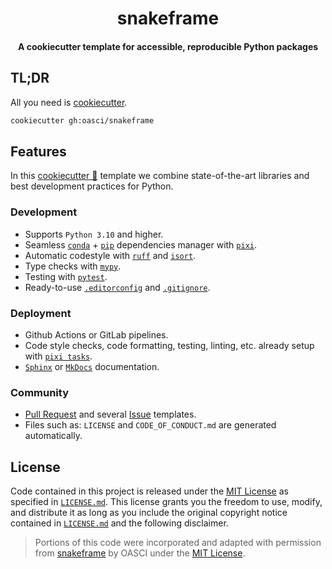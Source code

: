 <h1 align="center">snakeframe</h1>

<h4 align="center">A cookiecutter template for accessible, reproducible Python packages</h4>

## TL;DR

All you need is [cookiecutter][cookiecutter].

```bash
cookiecutter gh:oasci/snakeframe
```

## Features

In this [cookiecutter 🍪][cookiecutter] template we combine state-of-the-art libraries and best development practices for Python.

### Development

-   Supports `Python 3.10` and higher.
-   Seamless [`conda`][conda] + [`pip`][pypi] dependencies manager with [`pixi`][pixi].
-   Automatic codestyle with [`ruff`][ruff] and [`isort`][isort].
-   Type checks with [`mypy`][mypy].
-   Testing with [`pytest`][pytest].
-   Ready-to-use [`.editorconfig`][.editorconfig] and [`.gitignore`][.gitignore].

### Deployment

-   Github Actions or GitLab pipelines.
-   Code style checks, code formatting, testing, linting, etc. already setup with [`pixi tasks`][pixi-tasks].
-   [`Sphinx`][sphinx] or [`MkDocs`][mkdocs] documentation.

### Community

-   [Pull Request][pr-template] and several [Issue][issue-template] templates.
-   Files such as: `LICENSE` and `CODE_OF_CONDUCT.md` are generated automatically.

## License

Code contained in this project is released under the [MIT License](https://spdx.org/licenses/MIT.html) as specified in [`LICENSE.md`][snakeframe-license].
This license grants you the freedom to use, modify, and distribute it as long as you include the original copyright notice contained in [`LICENSE.md`][snakeframe-license] and the following disclaimer.

> Portions of this code were incorporated and adapted with permission from [snakeframe](https://github.com/oasci/snakeframe) by OASCI under the [MIT License](https://github.com/oasci/snakeframe/blob/main/LICENSE.md).

[snakeframe-license]: https://github.com/oasci/snakeframe/blob/main/LICENSE.md
[cookiecutter]: https://github.com/cookiecutter/cookiecutter
[pypi]: https://pypi.org/
[conda]: https://conda.org/
[pixi]: https://pixi.sh/latest/
[ruff]: https://docs.astral.sh/ruff/
[isort]: https://github.com/PyCQA/isort
[pylint]: https://github.com/pylint-dev/pylint
[pre-commit]: https://github.com/pre-commit/pre-commit
[mypy]: https://github.com/python/mypy
[pytest]: https://docs.pytest.org/en/7.4.x/
[.editorconfig]: https://github.com/oasci/snakeframe/blob/main/%7B%7B%20cookiecutter.project_name%20%7D%7D/.editorconfig
[.gitignore]: https://github.com/oasci/snakeframe/blob/main/%7B%7B%20cookiecutter.project_name%20%7D%7D/.gitignore
[pixi-tasks]: https://pixi.sh/latest/workspace/advanced_tasks/
[mkdocs]: https://squidfunk.github.io/mkdocs-material/
[pr-template]: https://github.com/oasci/snakeframe/blob/main/%7B%7B%20cookiecutter.project_name%20%7D%7D/.github/PULL_REQUEST_TEMPLATE.md
[issue-template]: https://github.com/oasci/snakeframe/tree/main/%7B%7B%20cookiecutter.project_name%20%7D%7D/.github/ISSUE_TEMPLATE
[sphinx]: https://snakeframe.oasci.org/
